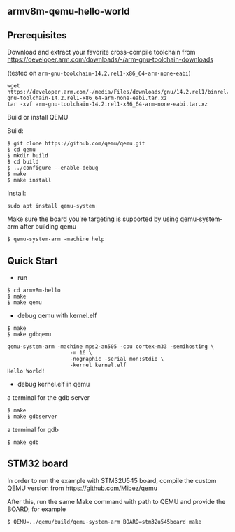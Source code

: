 
armv8m-qemu-hello-world
---

Prerequisites
---

Download and extract your favorite cross-compile toolchain from https://developer.arm.com/downloads/-/arm-gnu-toolchain-downloads

(tested on ```arm-gnu-toolchain-14.2.rel1-x86_64-arm-none-eabi```)
```
wget https://developer.arm.com/-/media/Files/downloads/gnu/14.2.rel1/binrel/arm-gnu-toolchain-14.2.rel1-x86_64-arm-none-eabi.tar.xz
tar -xvf arm-gnu-toolchain-14.2.rel1-x86_64-arm-none-eabi.tar.xz
```

Build or install QEMU

Build:
```
$ git clone https://github.com/qemu/qemu.git
$ cd qemu	
$ mkdir build
$ cd build
$ ../configure --enable-debug
$ make
$ make install
```

Install:
```
sudo apt install qemu-system
```

Make sure the board you're targeting is supported by using qemu-system-arm after building qemu

```
$ qemu-system-arm -machine help
```

Quick Start
---

* run
```
$ cd armv8m-hello
$ make
$ make qemu
```

* debug qemu with kernel.elf

```
$ make
$ make gdbqemu

qemu-system-arm -machine mps2-an505 -cpu cortex-m33 -semihosting \
                    -m 16 \
                    -nographic -serial mon:stdio \
                    -kernel kernel.elf 
Hello World!
```

* debug kernel.elf in qemu

a terminal for the gdb server
```
$ make
$ make gdbserver
```

a terminal for gdb

```
$ make gdb
```

STM32 board
---

In order to run the example with STM32U545 board, compile the custom QEMU version from
https://github.com/Mibez/qemu

After this, run the same Make command with path to QEMU and provide the BOARD, for example

```
$ QEMU=../qemu/build/qemu-system-arm BOARD=stm32u545board make
```





